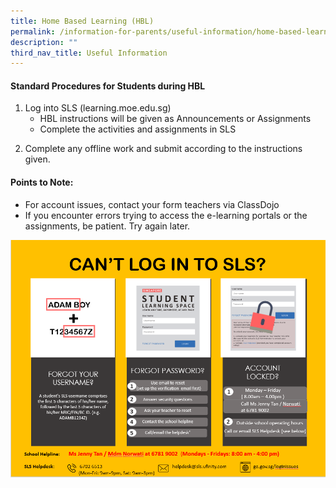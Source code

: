 ```yaml
---
title: Home Based Learning (HBL)
permalink: /information-for-parents/useful-information/home-based-learning-hbl/
description: ""
third_nav_title: Useful Information
---
```

<h4><strong>Standard Procedures for Students during HBL</strong></h4>
<ol>
<li>Log into SLS (learning.moe.edu.sg)
<ul>
<li>HBL instructions will be given as Announcements or Assignments</li>
<li>Complete the activities and assignments in SLS</li>
</ul>
</li>
</ol>
<ol start="2">
<li>Complete any offline work and submit according to the instructions given.</li>
</ol>
<h4><strong>Points to Note:</strong></h4>
<ul>
<li>For account issues, contact your form teachers via ClassDojo</li>
<li>If you encounter errors trying to access the e-learning portals or the assignments, be patient. Try again later.</li>
</ul>
<img src="/images/hbl.png">